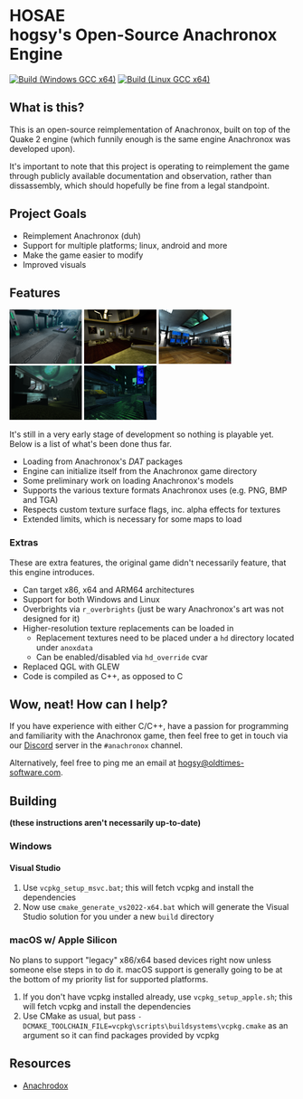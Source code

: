 # HOSAE<br>hogsy's Open-Source Anachronox Engine

[![Build (Windows GCC x64)](https://github.com/hogsy/hosae/actions/workflows/build-windows-gcc_x64.yml/badge.svg)](https://github.com/hogsy/hosae/actions/workflows/build-windows-gcc_x64.yml)
[![Build (Linux GCC x64)](https://github.com/hogsy/hosae/actions/workflows/build-linux-gcc_x64.yml/badge.svg)](https://github.com/hogsy/hosae/actions/workflows/build-linux-gcc_x64.yml)

## What is this?

This is an open-source reimplementation of Anachronox, built on top of the
Quake 2 engine (which funnily enough is the same engine Anachronox was
developed upon).

It's important to note that this project is operating to reimplement the game through 
publicly available documentation and observation, rather than dissassembly, which should 
hopefully be fine from a legal standpoint.

## Project Goals

- Reimplement Anachronox (duh)
- Support for multiple platforms; linux, android and more
- Make the game easier to modify
- Improved visuals

## Features

[![Screenshot](preview/thumb_01.png)](preview/01.webp)
[![Screenshot](preview/thumb_02.png)](preview/02.webp)
[![Screenshot](preview/thumb_03.png)](preview/03.webp)
[![Screenshot](preview/thumb_04.png)](preview/04.webp)
[![Screenshot](preview/thumb_06.png)](preview/06.webp)

It's still in a very early stage of development so nothing is playable yet.
Below is a list of what's been done thus far.

- Loading from Anachronox's _DAT_ packages
- Engine can initialize itself from the Anachronox game directory
- Some preliminary work on loading Anachronox's models
- Supports the various texture formats Anachronox uses (e.g. PNG, BMP and TGA)
- Respects custom texture surface flags, inc. alpha effects for textures
- Extended limits, which is necessary for some maps to load

### Extras

These are extra features, the original game didn't necessarily feature, that this engine introduces.

- Can target x86, x64 and ARM64 architectures
- Support for both Windows and Linux
- Overbrights via `r_overbrights` (just be wary Anachronox's art was not designed for it)
- Higher-resolution texture replacements can be loaded in
    - Replacement textures need to be placed under a `hd` directory located under `anoxdata`
    - Can be enabled/disabled via `hd_override` cvar
- Replaced QGL with GLEW
- Code is compiled as C++, as opposed to C

## Wow, neat! How can I help?

If you have experience with either C/C++, have a passion for programming and familiarity with the Anachronox game, then feel free to get in touch via our [Discord](https://discord.gg/EdmwgVk) server in the `#anachronox` channel.

Alternatively, feel free to ping me an email at [hogsy@oldtimes-software.com](mailto:hogsy@oldtimes-software.com).

## Building

**(these instructions aren't necessarily up-to-date)**

### Windows

#### Visual Studio

1. Use `vcpkg_setup_msvc.bat`; this will fetch vcpkg and install the dependencies
2. Now use `cmake_generate_vs2022-x64.bat` which will generate the Visual Studio solution for you under a new `build` directory

### macOS w/ Apple Silicon

No plans to support "legacy" x86/x64 based devices right now unless someone else steps in to do it.
macOS support is generally going to be at the bottom of my priority list for supported platforms.

1. If you don't have vcpkg installed already, use `vcpkg_setup_apple.sh`; this will fetch vcpkg and install the dependencies
2. Use CMake as usual, but pass `-DCMAKE_TOOLCHAIN_FILE=vcpkg\scripts\buildsystems\vcpkg.cmake` as an argument so it can find packages provided by vcpkg

## Resources

- [Anachrodox](https://anachrodox.talonbrave.info/)
